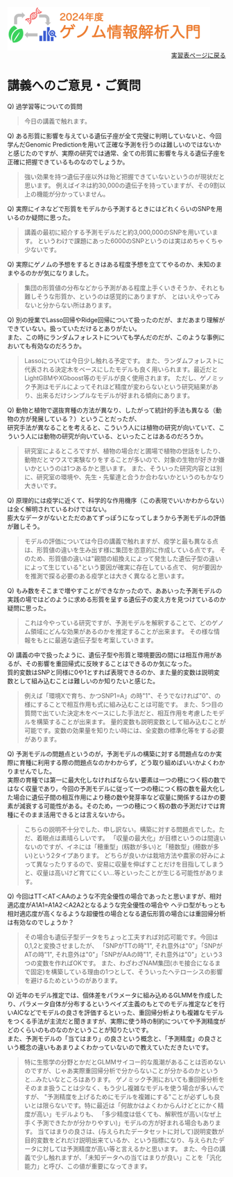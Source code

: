 <img src="https://github.com/CropEvol/lecture/blob/master/textbook_2024/images/logo.png?raw=true" alt="2024年度ゲノム情報解析入門" height="100px" align="middle">

<div align="right"><a href="https://github.com/CropEvol/lecture#section2">実習表ページに戻る</a></div>

# 講義へのご意見・ご質問

Q) 過学習等についての質問

> 今日の講義で触れます。

Q) ある形質に影響を与えている遺伝子座が全て完璧に判明していないと、今回学んだGenomic Predictionを用いて正確な予測を行うのは難しいのではないかと感じたのですが、実際の研究では通常、全ての形質に影響を与える遺伝子座を正確に把握できているものなのでしょうか。

> 強い効果を持つ遺伝子座以外は殆ど把握できていないというのが現状だと思います。
> 例えばイネは約30,000の遺伝子を持っていますが、その9割以上の機能が分かっていません。

Q) 実際にイネなどで形質をモデルから予測するときにはどれくらいのSNPを用いるのか疑問に思った。

> 講義の最初に紹介する予測モデルだと約3,000,000のSNPを用いています。
> というわけで課題にあった6000のSNPというのは実はめちゃくちゃ少ないです。

Q) 実際にゲノムの予想をするときはある程度予想を立ててやるのか、未知のままやるのかが気になりました。

> 集団の形質値の分布などから予測がある程度上手くいきそうか、それとも難しそうな形質か、というのは感覚的にありますが、
> とはいえやってみないと分からない所はあります。

Q) 別の授業でLasso回帰やRidge回帰について扱ったのだが、まだあまり理解ができていない。扱っていただけるとありがたい。<br>
また、この時にランダムフォレストについても学んだのだが、このような事例においても有効なのだろうか。

> Lassoについては今日少し触れる予定です。
> また、ランダムフォレストに代表される決定木をベースにしたモデルも良く用いられます。最近だとLightGBMやXGboost等のモデルが良く使用されます。
> ただし、ゲノミック予測はモデルによってそれほど精度が変わらないという研究結果があり、出来るだけシンプルなモデルが好まれる傾向にあります。

Q) 動物と植物で選抜育種の方法が異なり、したがって統計的手法も異なる（動物の方が発展している？）ということだったが、<br>
研究手法が異なることを考えると、こういう人には植物の研究が向いていて、こういう人には動物の研究が向いている、といったことはあるのだろうか。

> 研究室によるところですが、植物の場合だと圃場で植物の世話をしたり、動物だとマウスで実験なりをすることが多いので、対象の生物が好きか嫌いかというのは1つあるかと思います。
> また、そういった研究内容とは別に、研究室の環境や、先生・先輩達と合うか合わないかというのもかなり大きいです。

Q) 原理的には疫学に近くて、科学的な作用機序（この表現でいいかわからない）は全く解明されているわけではない。<br>
膨大なデータがないとただのあてずっぽうになってしまうから予測モデルの評価が難しそう。

> モデルの評価については今日の講義で触れますが、疫学と最も異なる点は、形質値の違いを生み出す様に集団を恣意的に作成している点です。
> そのため、形質値の違いは"親間の組換えによって発生した遺伝子型の違いによって生じている"という要因が確実に存在している点で、
> 何が要因かを推測で探る必要のある疫学とは大きく異なると思います。

Q) もみ数をそこまで増やすことができなかったので、ああいった予測モデルの実践の場ではどのように求める形質を呈する遺伝子の変え方を見つけているのか疑問に思った。

> これは今やっている研究ですが、予測モデルを解釈することで、どのゲノム領域にどんな効果があるのかを推定することが出来ます。
> その様な情報をもとに最適な遺伝子型を考案していきます。

Q) 講義の中で扱ったように、遺伝子型や形質と環境要因の間には相互作用があるが、その影響を重回帰式に反映することはできるのか気になった。<br>
質的変数はSNPと同様に0や1とすれば表現できるのか、また量的変数は説明変数として組み込むことは難しいのか知りたいと感じた。

> 例えば「環境Xで育ち、かつSNP1=A」の時"1"、そうでなければ"0"、の様にすることで相互作用も式に組み込むことは可能です。
> また、5つ目の質問で出ていた決定木をベースにした手法だと、相互作用を考慮したモデルを構築することが出来ます。
> 量的変数も説明変数として組み込むことが可能です。変数の効果量を知りたい時には、全変数の標準化等をする必要があります。

Q) 予測モデルの問題点というのが，予測モデルの構築に対する問題点なのか実際に育種に利用する際の問題点なのかわからず，どう取り組めばいいかよくわかりませんでした。<br>
実際の育種では第一に最大化しなければならない要素は一つの穂につく籾の数ではなく収量であり，今回の予測モデルに従って一つの穂につく籾の数を最大化した場合に遺伝子間の相互作用により穂の数や発芽率など収量に関係するほかの要素が減衰する可能性がある。そのため，一つの穂につく籾の数の予測だけでは育種にそのまま活用できるとは言えないから。

> こちらの説明不十分でした、申し訳ない。構築に対する問題点でした。ただ、着眼点は素晴らしいです。
> 「収量の最大化」が目標というのは間違いないのですが、イネには「穂重型」(籾数が多い)と「穂数型」(穂数が多い)という2タイプあります。
> どちらが良いかは栽培方法や農家の好みによって異なったりするので、安易に収量を伸ばすことだけを目指してしまうと、収量は高いけど育てにくい…等といったことが生じる可能性があります。

Q) 今回はTT＜AT＜AAのような不完全優性の場合であったと思いますが、相対適応度がA1A1=A1A2＜A2A2となるような完全優性の場合や
ヘテロ型がもっとも相対適応度が高くなるような超優性の場合となる遺伝形質の場合には重回帰分析は有効なのでしょうか？

> その場合も遺伝子型データをちょっと工夫すれば対応可能です。今回は0,1,2と変換させましたが、
> 「SNPがTTの時"1", それ意外は"0"」「SNPがATの時"1", それ意外は"0"」「SNPがAAの時"1", それ意外は"0"」という3つの変数を作ればOKです。
> また、わざわざNAM集団(ホモ接合になるまで固定)を構築している理由の1つとして、そういったヘテローシスの影響を避けるためというのがあります。

Q) 近年のモデル推定では、個体差をパラメータに組み込めるGLMMを作成したり、パラメータ自体が分布するというベイズ主義のもとでのモデル推定などを行いAICなどでモデルの良さを評価するといった、重回帰分析よりも複雑なモデルをつくる手法が主流だと聞きますが、実際に使う時の制約についてや予測精度がどのくらいのものなのかということが知りたいです。<br>
また、予測モデルの「当てはまり」の良さという概念と、「予測精度」の良さという概念の違いもあまりよくわかっていないので教えていただきたいです。

> 特に生態学の分野とかだとGLMMサイコー的な風潮があることは否めないのですが、じゃあ実際重回帰分析で分からないことが分かるのかというと…みたいなところはあります。
> ゲノミック予測においても重回帰分析をそのまま扱うことは少なく、もう少し複雑なモデルを使う場合が多いんですが、
> "予測精度を上げるためにモデルを複雑にする"ことが必ずしも良いとは限らないです。特に最近は「何故かはよくわからんけどとにかく精度が高い」モデルよりも、
> 「多少精度は低くても、解釈性が高い(なぜ上手く予測できたかが分かりやすい)」モデルの方が好まれる場合もあります。
> 当てはまりの良さは、(与えられたデータセットに対して)説明変数が目的変数をどれだけ説明出来ているか、という指標になり、与えられたデータに対しては予測精度が高い等と言えるかと思います。
> また、今日の講義で少し触れますが、「未知データへの当てはまりが良い」ことを「汎化能力」と呼び、この値が重要になってきます。